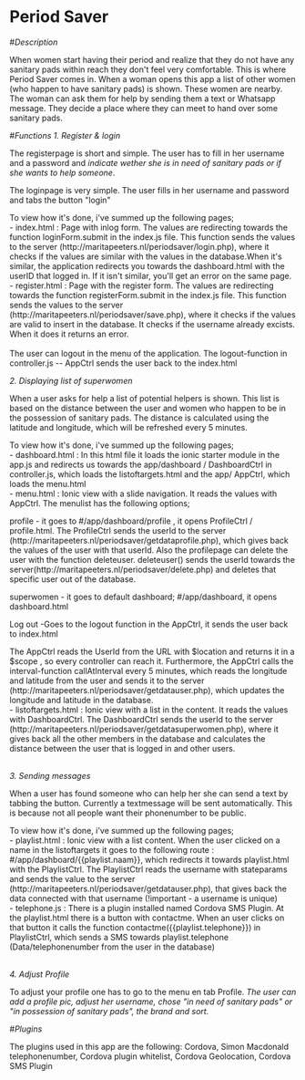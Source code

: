 # Period Saver 

#<i>Description</i>
<p>When women start having their period and realize that they do not have any sanitary pads within reach they don't feel very comfortable. This is where Period Saver comes in. When a woman opens this app a list of other women (who happen to have sanitary pads) is shown. These women are nearby. The woman can ask them for help by sending them a text or Whatsapp message. They decide a place where they can meet to hand over some sanitary pads. </p>   

#<i>Functions</i>
<i>1. Register & login</i>
<p>The registerpage is short and simple. The user has to fill in her username and a password and <i>indicate wether she is in need of sanitary pads or if she wants to help someone</i>.</p>
<p>The loginpage is very simple. The user fills in her username and password and tabs the button "login"</p>
<p>To view how it's done, i've summed up the following pages; </br>
- index.html : Page with inlog form. The values are redirecting towards the function loginForm.submit in the index.js file. This function sends the values to the server (http://maritapeeters.nl/periodsaver/login.php), where it checks if the values are similar with the values in the database.When it's similar, the application redirects you towards the dashboard.html with the userID that logged in. If it isn't similar, you'll get an error on the same page. </br>
- register.html : Page with the register form. The values are redirecting towards the function registerForm.submit in the index.js file. This function sends the values to the server (http://maritapeeters.nl/periodsaver/save.php), where it checks if the values are valid to insert in the database. It checks if the username already excists. When it does it returns an error. </br>
</br>
The user can logout in the menu of the application. The logout-function in controller.js -- AppCtrl sends the user back to the index.html </p>


<i>2. Displaying list of superwomen</i>
<p>When a user asks for help a list of potential helpers is shown. This list is based on the distance between the user and women who happen to be in the possession of sanitary pads. The distance is calculated using the latitude and longitude, which will be refreshed every 5 minutes.</p>
<p>To view how it's done, i've summed up the following pages; </br>
- dashboard.html : In this html file it loads the ionic starter module in the app.js and redirects us towards the app/dashboard / DashboardCtrl in controller.js, which loads the listoftargets.html and the app/ AppCtrl, which loads the menu.html</br>
- menu.html : Ionic view with a slide navigation. It reads the values with AppCtrl. The menulist has the following options; <p> profile - it goes to #/app/dashboard/profile , it opens ProfileCtrl / profile.html. The ProfileCtrl sends the userId to the server (http://maritapeeters.nl/periodsaver/getdataprofile.php), which gives back the values of the user with that userId. Also the profilepage can delete the user with the function deleteuser. deleteuser() sends the userId towards the server(http://maritapeeters.nl/periodsaver/delete.php) and deletes that specific user out of the database.   </p>
<p> superwomen - it goes to default dashboard; #/app/dashboard, it opens dashboard.html  </p>
<p> Log out -Goes to the logout function in the AppCtrl, it sends the user back to index.html </p>
The AppCtrl reads the UserId from the URL with $location and returns it in a $scope , so every controller can reach it. Furthermore, the AppCtrl calls the interval-function callAtInterval every 5 minutes, which reads the longitude and latitude from the user and sends it to the server (http://maritapeeters.nl/periodsaver/getdatauser.php), which updates the longitude and latitude in the database.</br>
- listoftargets.html : Ionic view with a list in the content. It reads the values with DashboardCtrl. The DashboardCtrl sends the userId to the server (http://maritapeeters.nl/periodsaver/getdatasuperwomen.php), where it gives back all the other members in the database and calculates the distance between the user that is logged in and other users. </br>
</br>
</p>

<i>3. Sending messages</i>
<p>When a user has found someone who can help her she can send a text by tabbing the button. Currently a textmessage will be sent automatically. This is because not all people want their phonenumber to be public.</p>
<p>To view how it's done, i've summed up the following pages;</br>
- playlist.html : Ionic view with a list content. When the user clicked on a name in the listoftargets it goes to the following route : #/app/dashboard/{{playlist.naam}}, which redirects it towards playlist.html with the PlaylistCtrl. The PlaylistCtrl reads the username with stateparams and sends the value to the server (http://maritapeeters.nl/periodsaver/getdatauser.php), that gives back the data connected with that username (!important - a username is unique) </br>
- telephone.js : There is a plugin installed named Cordova SMS Plugin. At the playlist.html there is a button with contactme. When an user clicks on that button it calls the function contactme({{playlist.telephone}}) in PlaylistCtrl, which sends a SMS towards playlist.telephone (Data/telephonenumber from the user in the database)  </br>
</br>
</p>

</p>

<i>4. Adjust Profile </i>
<p>To adjust your profile one has to go to the menu en tab Profile. <i>The user can add a profile pic, adjust her username, chose "in need of sanitary pads" or "in possession of sanitary pads", the brand and sort.</i></p>

#<i>Plugins</i>
<p>The plugins used in this app are the following: 
Cordova, 
Simon Macdonald telephonenumber, 
Cordova plugin whitelist, 
Cordova Geolocation,
Cordova SMS Plugin</p>
